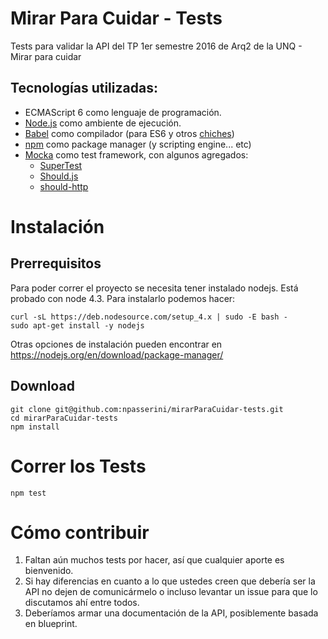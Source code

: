 # Mirar Para Cuidar - Tests
Tests para validar la API del TP 1er semestre 2016 de Arq2 de la UNQ - Mirar para cuidar

## Tecnologías utilizadas:
* ECMAScript 6 como lenguaje de programación.
* [Node.js](https://nodejs.org/en/) como ambiente de ejecución.
* [Babel](https://babeljs.io) como compilador
  (para ES6 y otros [chiches](https://babeljs.io/docs/plugins/preset-stage-0/))
* [npm](https://www.npmjs.com/) como package manager (y scripting engine... etc)
* [Mocka](https://mochajs.org/) como test framework, con algunos agregados:
  * [SuperTest](https://github.com/visionmedia/supertest)
  * [Should.js](https://shouldjs.github.io/)
  * [should-http](https://www.npmjs.com/package/should-http)


# Instalación
## Prerrequisitos
Para poder correr el proyecto se necesita tener instalado nodejs. Está probado con node 4.3. Para instalarlo podemos hacer:

```
curl -sL https://deb.nodesource.com/setup_4.x | sudo -E bash -
sudo apt-get install -y nodejs
```

Otras opciones de instalación pueden encontrar en https://nodejs.org/en/download/package-manager/

## Download
```
git clone git@github.com:npasserini/mirarParaCuidar-tests.git
cd mirarParaCuidar-tests
npm install
```

# Correr los Tests
```
npm test
```

# Cómo contribuir
1. Faltan aún muchos tests por hacer, así que cualquier aporte es bienvenido.
2. Si hay diferencias en cuanto a lo que ustedes creen que debería ser la API no dejen de comunicármelo o incluso levantar un issue para que lo discutamos ahí entre todos.
3. Deberíamos armar una documentación de la API, posiblemente basada en blueprint.
